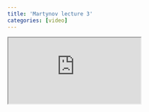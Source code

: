 ```yaml
---
title: 'Martynov lecture 3'
categories: [video]
---
```

<iframe src="http://www.youtube.com/embed/sSE3JMTUJ4s" class="youtube"></iframe>

